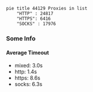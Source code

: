 
```mermaid
pie title 44129 Proxies in list
    "HTTP" : 24817
    "HTTPS": 6416
    "SOCKS" : 17976
```

### Some Info
#### Average Timeout

- mixed: 3.0s
- http: 1.4s
- https: 8.6s
- socks: 6.3s